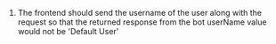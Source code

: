 1. The frontend should send the username of the user along with the request so that the returned response from the bot userName value would not be 'Default User'
